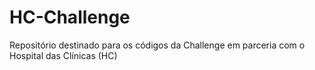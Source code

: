 # HC-Challenge
Repositório destinado para os códigos da Challenge em parceria com o Hospital das Clínicas (HC)
